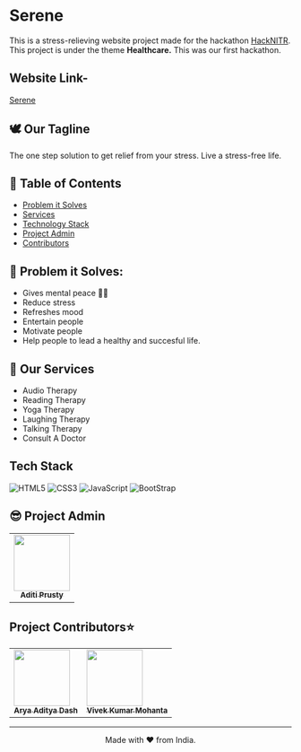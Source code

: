 # Serene 
This is a stress-relieving website project made for the hackathon [HackNITR](https://www.hacknitr.com/). 
This project is under the theme **Healthcare.**
This was our first hackathon.

## Website Link-
<a href="https://vivekmohanta03.github.io/Serene/">Serene</a>

## 🕊 Our Tagline 
The one step solution to get relief from your stress.
Live a stress-free life.

## 📝 Table of Contents
- [Problem it Solves](#problem_statement)
- [Services](#services)
- [Technology Stack](#tech_stack)
- [Project Admin](#admin)
- [Contributors](#contributors)

## 🔎 Problem it Solves: <a name = "problem_statement"></a>
- Gives mental peace 🧘‍♀️
- Reduce stress
- Refreshes mood
- Entertain people
- Motivate people
- Help people to lead a healthy and succesful life.

## 💼 Our Services <a name = "services"></a>
- Audio Therapy
- Reading Therapy
- Yoga Therapy
- Laughing Therapy
- Talking Therapy
- Consult A Doctor

## Tech Stack <a name = "tech_stack"></a>
<img alt="HTML5" src="https://img.shields.io/badge/html5-%23fca9ae.svg?style=for-the-badge&logo=html5&logoColor=140200"/>
<img alt="CSS3" src="https://img.shields.io/badge/css3-%23ffd2ce.svg?style=for-the-badge&logo=css3&logoColor=140200"/>
<img alt="JavaScript" src="https://img.shields.io/badge/javascript-%23e4626b.svg?style=for-the-badge&logo=javascript&logoColor=%23F7DF1E"/>
<img alt="BootStrap" src="https://img.shields.io/badge/Bootstrap-%23e4626b.svg?style=for-the-badge&logo=Bootstrap&logoColor=blue"/>

## 😎 Project Admin <a name = "admin"></a>

<table>
  <tr>
<td align="center"><a href="https://www.linkedin.com/in/aditi-prusty-44987822b/"><img src="https://media.licdn.com/dms/image/C4D03AQElPCXxYEZY5g/profile-displayphoto-shrink_800_800/0/1662227340408?e=1678320000&v=beta&t=r7PFrXmbNHTvlK7c01DTpmPBShajXVyZU5CAeOUYhJ8" width="100px;" alt=""/><br /><sub><b>Aditi Prusty</b></sub></a></td>
  </tr>
</table>

<h2>Project Contributors⭐</h2><a name = "contributors"></a>
<table align="center">
<tr>
<td>
<a href="https://www.linkedin.com/in/aryaadityadash/" align="center">
  <img src="https://media.licdn.com/dms/image/C4D03AQHnD-WwESVTAA/profile-displayphoto-shrink_800_800/0/1662792976477?e=1678320000&v=beta&t=_suoqF0r_hJAqi7FHGA27HOpgb2fAMKl7RyoDkRj5GQ" width="100px;"/><br/><sub><b>Arya Aditya Dash</b>
</a>
</td>
<td>
<a href="https://www.linkedin.com/in/vivekmohanta03/" align="center">
  <img src="https://media.licdn.com/dms/image/C4D03AQHDAPu75sAZaQ/profile-displayphoto-shrink_800_800/0/1643471596245?e=1678320000&v=beta&t=fottY_3ixRPdb_iwV1pRPcN_gdOwFZfLAtdySs3H1gI" width="100px;"/><br/><sub><b>Vivek Kumar Mohanta</b>
</a>
</td>
</tr>
</table>

---

<p align="center">
  Made with ❤ from India.
</p>
